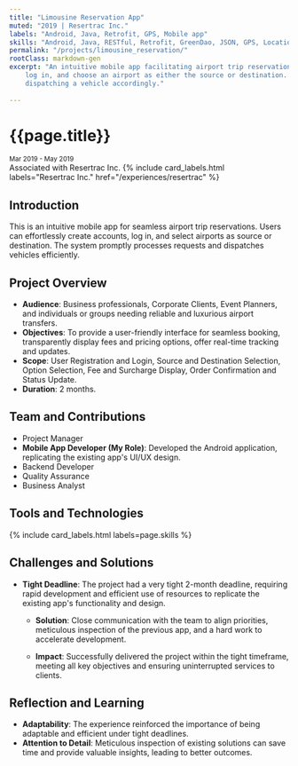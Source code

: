 ```yaml
---
title: "Limousine Reservation App"
muted: "2019 | Resertrac Inc."
labels: "Android, Java, Retrofit, GPS, Mobile app"
skills: "Android, Java, RESTful, Retrofit, GreenDao, JSON, GPS, Location Service, Git, GitHub, Agile, Mobile app, -ready"
permalink: "/projects/limousine_reservation/"
rootClass: markdown-gen
excerpt: "An intuitive mobile app facilitating airport trip reservations. Users can easily create an account, 
    log in, and choose an airport as either the source or destination. The system efficiently processes the request, 
    dispatching a vehicle accordingly."
 
---
```


# {{page.title}}
<small>Mar 2019 - May 2019</small>
<br>
Associated with Resertrac Inc. 
{% include card_labels.html labels="Resertrac Inc." href="/experiences/resertrac" %}


## Introduction
This is an intuitive mobile app for seamless airport trip reservations. Users can effortlessly create accounts, log in, and select airports as source or destination. The system promptly processes requests and dispatches vehicles efficiently.


## Project Overview
- **Audience**: Business professionals, Corporate Clients, Event Planners, and individuals or groups needing reliable and luxurious airport transfers.
- **Objectives**: To provide a user-friendly interface for seamless booking, transparently display fees and pricing options, offer real-time tracking and updates.
- **Scope**: User Registration and Login, Source and Destination Selection, Option Selection, Fee and Surcharge Display, Order Confirmation and Status Update.
- **Duration**: 2 months.

## Team and Contributions
- Project Manager
- **Mobile App Developer (My Role)**: Developed the Android application, replicating the existing app's UI/UX design.
- Backend Developer
- Quality Assurance
- Business Analyst


## Tools and Technologies
{% include card_labels.html labels=page.skills %} 


## Challenges and Solutions
- **Tight Deadline**: The project had a very tight 2-month deadline, requiring rapid development and efficient use of resources to replicate the existing app's functionality and design.

    - **Solution**: Close communication with the team to align priorities, meticulous inspection of the previous app, and a hard work to accelerate development.

    - **Impact**: Successfully delivered the project within the tight timeframe, meeting all key objectives and ensuring uninterrupted services to clients.


## Reflection and Learning
- **Adaptability**: The experience reinforced the importance of being adaptable and efficient under tight deadlines.
- **Attention to Detail**: Meticulous inspection of existing solutions can save time and provide valuable insights, leading to better outcomes.